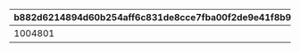 |b882d6214894d60b254aff6c831de8cce7fba00f2de9e41f8b92f8683b12a07c|c41c67c2d5a51242f9042bf07121dc0e0e8c3f386f1b9e8e9b6890bcca6006e8|9dc13cb562ed158cd1e0faee5748445e1049c945c6a2312daa01fa2b802b9ed0|27e27db04a926f56d545da7e15bee11cdd6dcb328d37858a478fbfdc8e50e50a|c2c3f5f4f778a82ea8f1881aad8ac4a5751db7d8c81d60b7696041c2b4dd3426|aee03e7aa4ce9af93726e61f87bfa709d8c8b6f15ccdd6601c85a349a5dd0feb|877c9b067a629dd3eab1599fb4ef85f47449606a4de6c5cb479f0810db3c481f|
| --- | --- | --- | --- | --- | --- | --- |
|1004801|10048|ラフィからのおてがみ|5048007|2|60473|1|